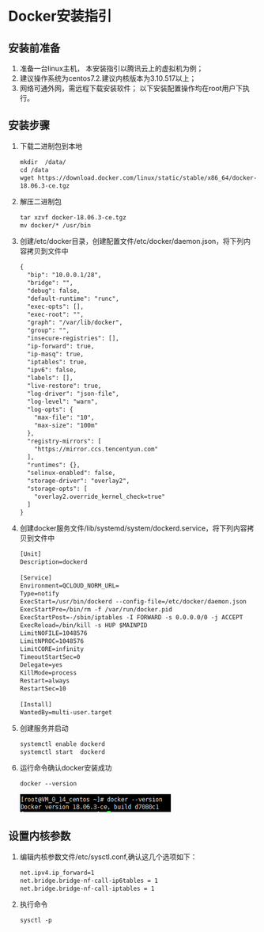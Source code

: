 # Docker安装指引

## 安装前准备
1. 准备一台linux主机， 本安装指引以腾讯云上的虚拟机为例；
2. 建议操作系统为centos7.2.建议内核版本为3.10.517以上；
3. 网络可通外网，需远程下载安装软件；
以下安装配置操作均在root用户下执行。


## 安装步骤
1. 下载二进制包到本地

	```
	mkdir  /data/
	cd /data
	wget https://download.docker.com/linux/static/stable/x86_64/docker-18.06.3-ce.tgz
	```

2. 解压二进制包

	```
	tar xzvf docker-18.06.3-ce.tgz
	mv docker/* /usr/bin
	```

3. 创建/etc/docker目录，创建配置文件/etc/docker/daemon.json，将下列内容拷贝到文件中

	```
	{
	  "bip": "10.0.0.1/28",
	  "bridge": "",
	  "debug": false,
	  "default-runtime": "runc",
	  "exec-opts": [],
	  "exec-root": "",
	  "graph": "/var/lib/docker",
	  "group": "",
	  "insecure-registries": [],
	  "ip-forward": true,
	  "ip-masq": true,
	  "iptables": true,
	  "ipv6": false,
	  "labels": [],
	  "live-restore": true,
	  "log-driver": "json-file",
	  "log-level": "warn",
	  "log-opts": {
	    "max-file": "10",
	    "max-size": "100m"
	  },
	  "registry-mirrors": [
	    "https://mirror.ccs.tencentyun.com"
	  ],
	  "runtimes": {},
	  "selinux-enabled": false,
	  "storage-driver": "overlay2",
	  "storage-opts": [
	    "overlay2.override_kernel_check=true"
	  ]
	}
	
	```

4. 创建docker服务文件/lib/systemd/system/dockerd.service，将下列内容拷贝到文件中

	```
	[Unit]
	Description=dockerd
	
	[Service]
	Environment=QCLOUD_NORM_URL=
	Type=notify
	ExecStart=/usr/bin/dockerd --config-file=/etc/docker/daemon.json
	ExecStartPre=/bin/rm -f /var/run/docker.pid
	ExecStartPost=-/sbin/iptables -I FORWARD -s 0.0.0.0/0 -j ACCEPT
	ExecReload=/bin/kill -s HUP $MAINPID
	LimitNOFILE=1048576
	LimitNPROC=1048576
	LimitCORE=infinity
	TimeoutStartSec=0
	Delegate=yes
	KillMode=process
	Restart=always
	RestartSec=10
	
	[Install]
	WantedBy=multi-user.target
	```

5. 创建服务并启动

	```
	systemctl enable dockerd
	systemctl start  dockerd
	```

6. 运行命令确认docker安装成功
	```
	docker --version
	```
	![docker_version](images/docker_version.png)

## 设置内核参数

1. 编辑内核参数文件/etc/sysctl.conf,确认这几个选项如下：

	```
	net.ipv4.ip_forward=1
	net.bridge.bridge-nf-call-ip6tables = 1
	net.bridge.bridge-nf-call-iptables = 1
	```
2. 执行命令
	
	```
	sysctl -p
	```
